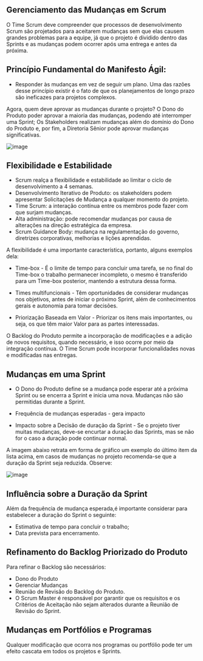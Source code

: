 ## Gerenciamento das Mudanças em Scrum

O Time Scrum deve compreender que processos de desenvolvimento Scrum são projetados para aceitarem mudanças sem que elas causem grandes problemas para a equipe, já que o projeto é dividido dentro das Sprints e as mudanças podem ocorrer após uma entrega e antes da próxima.

## Princípio Fundamental do Manifesto Ágil:

- Responder às mudanças em vez de seguir um plano. Uma das razões desse princípio existir é o fato de que os planejamentos de longo prazo são ineficazes para projetos complexos.

Agora, quem deve aprovar as mudanças durante o projeto? O Dono do Produto poder aprovar a maioria das mudanças, podendo até interromper uma Sprint; Os Stakeholders realizam mudanças além do domínio do Dono do Produto e, por fim, a Diretoria Sênior pode aprovar mudanças significativas.

![image](https://user-images.githubusercontent.com/111795220/228052686-6086cf1c-34b7-489d-839f-49e6a8c51210.png)

## Flexibilidade e Estabilidade

- Scrum realça a flexibilidade e estabilidade ao limitar o ciclo de desenvolvimento a 4 semanas.
- Desenvolvimento Iterativo de Produto: os stakeholders podem apresentar Solicitações de Mudança a qualquer momento do projeto.
- Time Scrum: a interação contínua entre os membros pode fazer com que surjam mudanças.
- Alta administração: pode recomendar mudanças por causa de alterações na direção estratégica da empresa.
- Scrum Guidance Body: mudança na regulamentação do governo, diretrizes corporativas, melhorias e lições aprendidas.

A flexibilidade é uma importante característica, portanto, alguns exemplos dela:

- Time-box - É o limite de tempo para concluir uma tarefa, se no final do Time-box o trabalho permanecer incompleto, o mesmo é transferido para um Time-box posterior, mantendo a estrutura dessa forma.

- Times multifuncionais - Têm oportunidades de considerar mudanças nos objetivos, antes de iniciar o próximo Sprint, além de conhecimentos gerais e autonomia para tomar decisões.

- Priorização Baseada em Valor - Priorizar os itens mais importantes, ou seja, os que têm maior Valor para as partes interessadas.

O Backlog do Produto permite a incorporação de modificações e a adição de novos requisitos, quando necessário, e isso ocorre por meio da integração contínua. O Time Scrum pode incorporar funcionalidades novas e modificadas nas entregas.

## Mudanças em uma Sprint

- O Dono do Produto define se a mudança pode esperar até a próxima Sprint ou se encerra a Sprint e inicia uma nova. Mudanças não são permitidas durante a Sprint.

- Frequência de mudanças esperadas - gera impacto

- Impacto sobre a Decisão de duração da Sprint - Se o projeto tiver muitas mudanças, deve-se encurtar a duração das Sprints, mas se não for o caso a duração pode continuar normal.

A imagem abaixo retrata em forma de gráfico um exemplo do último item da lista acima, em casos de mudanças no projeto recomenda-se que a duração da Sprint seja reduzida. Observe:

![image](https://user-images.githubusercontent.com/111795220/228053028-c44bde0c-732b-4087-b638-60e89287d332.png)

## Influência sobre a Duração da Sprint

Além da frequência de mudança esperada,é importante considerar para estabelecer a duração do Sprint o seguinte:

- Estimativa de tempo para concluir o trabalho;
- Data prevista para encerramento.

## Refinamento do Backlog Priorizado do Produto

Para refinar o Backlog são necessários:

- Dono do Produto
- Gerenciar Mudanças
- Reunião de Revisão do Backlog do Produto.
- O Scrum Master é responsável por garantir que os requisitos e os Critérios de Aceitação não sejam alterados durante a Reunião de Revisão do Sprint.

## Mudanças em Portfólios e Programas

Qualquer modificação que ocorra nos programas ou portfólio pode ter um efeito cascata em todos os projetos e Sprints.
